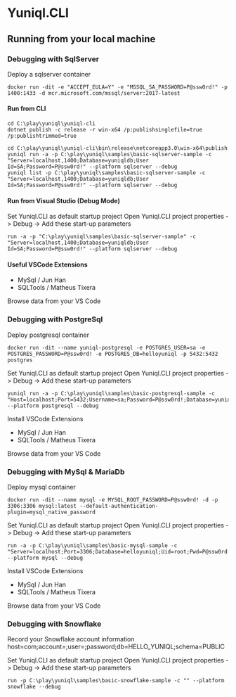 ﻿# Yuniql.CLI

## Running from your local machine

### Debugging with SqlServer

Deploy a sqlserver container

```console
docker run -dit -e "ACCEPT_EULA=Y" -e "MSSQL_SA_PASSWORD=P@ssw0rd!" -p 1400:1433 -d mcr.microsoft.com/mssql/server:2017-latest
```

#### Run from CLI

```console
cd C:\play\yuniql\yuniql-cli
dotnet publish -c release -r win-x64 /p:publishsinglefile=true /p:publishtrimmed=true

cd C:\play\yuniql\yuniql-cli\bin\release\netcoreapp3.0\win-x64\publish
yuniql run -a -p C:\play\yuniql\samples\basic-sqlserver-sample -c "Server=localhost,1400;Database=yuniqldb;User Id=SA;Password=P@ssw0rd!" --platform sqlserver --debug
yuniql list -p C:\play\yuniql\samples\basic-sqlserver-sample -c "Server=localhost,1400;Database=yuniqldb;User Id=SA;Password=P@ssw0rd!" --platform sqlserver --debug
```

#### Run from Visual Studio (Debug Mode)

Set Yuniql.CLI as default startup project
Open Yuniql.CLI project properties -> Debug -> Add these start-up parameters

```console
run -a -p "C:\play\yuniql\samples\basic-sqlserver-sample" -c "Server=localhost,1400;Database=yuniqldb;User Id=SA;Password=P@ssw0rd!" --platform sqlserver --debug
```

#### Useful VSCode Extensions

- MySql / Jun Han
- SQLTools / Matheus Tixera

Browse data from your VS Code

### Debugging with PostgreSql

Deploy postgresql container

```console
docker run -dit --name yuniql-postgresql -e POSTGRES_USER=sa -e POSTGRES_PASSWORD=P@ssw0rd! -e POSTGRES_DB=helloyuniql -p 5432:5432 postgres
```

Set Yuniql.CLI as default startup project
Open Yuniql.CLI project properties -> Debug -> Add these start-up parameters

```console
yuniql run -a -p C:\play\yuniql\samples\basic-postgresql-sample -c "Host=localhost;Port=5432;Username=sa;Password=P@ssw0rd!;Database=yuniqldb" --platform postgresql --debug
```

Install VSCode Extensions

- MySql / Jun Han
- SQLTools / Matheus Tixera

Browse data from your VS Code

### Debugging with MySql & MariaDb

Deploy mysql container

```console
docker run -dit --name mysql -e MYSQL_ROOT_PASSWORD=P@ssw0rd! -d -p 3306:3306 mysql:latest --default-authentication-plugin=mysql_native_password
```

Set Yuniql.CLI as default startup project
Open Yuniql.CLI project properties -> Debug -> Add these start-up parameters

```console
run -a -p C:\play\yuniql\samples\basic-mysql-sample -c "Server=localhost;Port=3306;Database=helloyuniql;Uid=root;Pwd=P@ssw0rd!;" --platform mysql --debug
```

Install VSCode Extensions

- MySql / Jun Han
- SQLTools / Matheus Tixera

Browse data from your VS Code

### Debugging with Snowflake

Record your Snowflake account information
host=<host>com;account=<account>;user=<user-id>;password<password>;db=HELLO_YUNIQL;schema=PUBLIC


Set Yuniql.CLI as default startup project
Open Yuniql.CLI project properties -> Debug -> Add these start-up parameters

```console
run -p C:\play\yuniql\samples\basic-snowflake-sample -c "" --platform snowflake --debug
```